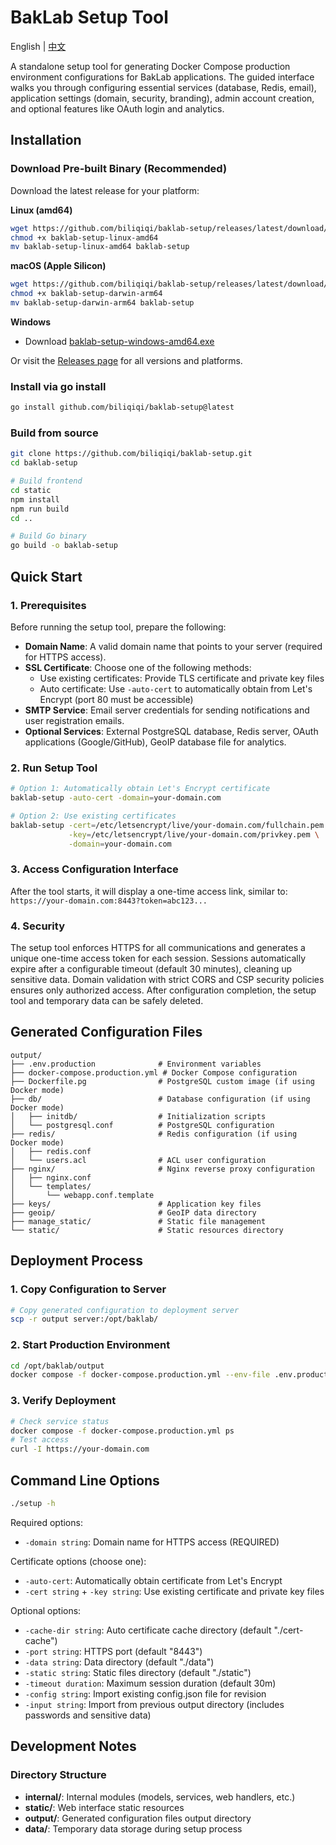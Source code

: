 # BakLab Setup Tool

English | [中文](README.zh.md)

A standalone setup tool for generating Docker Compose production environment configurations for BakLab applications. The guided interface walks you through configuring essential services (database, Redis, email), application settings (domain, security, branding), admin account creation, and optional features like OAuth login and analytics.

## Installation

### Download Pre-built Binary (Recommended)

Download the latest release for your platform:

**Linux (amd64)**
```bash
wget https://github.com/biliqiqi/baklab-setup/releases/latest/download/baklab-setup-linux-amd64
chmod +x baklab-setup-linux-amd64
mv baklab-setup-linux-amd64 baklab-setup
```

**macOS (Apple Silicon)**
```bash
wget https://github.com/biliqiqi/baklab-setup/releases/latest/download/baklab-setup-darwin-arm64
chmod +x baklab-setup-darwin-arm64
mv baklab-setup-darwin-arm64 baklab-setup
```

**Windows**
- Download [baklab-setup-windows-amd64.exe](https://github.com/biliqiqi/baklab-setup/releases/latest)

Or visit the [Releases page](https://github.com/biliqiqi/baklab-setup/releases) for all versions and platforms.

### Install via go install

```bash
go install github.com/biliqiqi/baklab-setup@latest
```

### Build from source

```bash
git clone https://github.com/biliqiqi/baklab-setup.git
cd baklab-setup

# Build frontend
cd static
npm install
npm run build
cd ..

# Build Go binary
go build -o baklab-setup
```

## Quick Start

### 1. Prerequisites

Before running the setup tool, prepare the following:

- **Domain Name**: A valid domain name that points to your server (required for HTTPS access).
- **SSL Certificate**: Choose one of the following methods:
  - Use existing certificates: Provide TLS certificate and private key files
  - Auto certificate: Use `-auto-cert` to automatically obtain from Let's Encrypt (port 80 must be accessible)
- **SMTP Service**: Email server credentials for sending notifications and user registration emails.
- **Optional Services**: External PostgreSQL database, Redis server, OAuth applications (Google/GitHub), GeoIP database file for analytics.

### 2. Run Setup Tool

```bash
# Option 1: Automatically obtain Let's Encrypt certificate
baklab-setup -auto-cert -domain=your-domain.com

# Option 2: Use existing certificates
baklab-setup -cert=/etc/letsencrypt/live/your-domain.com/fullchain.pem \
             -key=/etc/letsencrypt/live/your-domain.com/privkey.pem \
             -domain=your-domain.com
```

### 3. Access Configuration Interface

After the tool starts, it will display a one-time access link, similar to:
`https://your-domain.com:8443?token=abc123...`

### 4. Security

The setup tool enforces HTTPS for all communications and generates a unique one-time access token for each session. Sessions automatically expire after a configurable timeout (default 30 minutes), cleaning up sensitive data. Domain validation with strict CORS and CSP security policies ensures only authorized access. After configuration completion, the setup tool and temporary data can be safely deleted.

## Generated Configuration Files

```
output/
├── .env.production              # Environment variables
├── docker-compose.production.yml # Docker Compose configuration
├── Dockerfile.pg                # PostgreSQL custom image (if using Docker mode)
├── db/                          # Database configuration (if using Docker mode)
│   ├── initdb/                  # Initialization scripts
│   └── postgresql.conf          # PostgreSQL configuration
├── redis/                       # Redis configuration (if using Docker mode)
│   ├── redis.conf
│   └── users.acl                # ACL user configuration
├── nginx/                       # Nginx reverse proxy configuration
│   ├── nginx.conf
│   └── templates/
│       └── webapp.conf.template
├── keys/                        # Application key files
├── geoip/                       # GeoIP data directory
├── manage_static/               # Static file management
└── static/                      # Static resources directory
```

## Deployment Process

### 1. Copy Configuration to Server

```bash
# Copy generated configuration to deployment server
scp -r output server:/opt/baklab/
```

### 2. Start Production Environment

```bash
cd /opt/baklab/output
docker compose -f docker-compose.production.yml --env-file .env.production up -d
```

### 3. Verify Deployment

```bash
# Check service status
docker compose -f docker-compose.production.yml ps
# Test access
curl -I https://your-domain.com
```

## Command Line Options

```bash
./setup -h
```

Required options:
- `-domain string`: Domain name for HTTPS access (REQUIRED)

Certificate options (choose one):
- `-auto-cert`: Automatically obtain certificate from Let's Encrypt
- `-cert string` + `-key string`: Use existing certificate and private key files

Optional options:
- `-cache-dir string`: Auto certificate cache directory (default "./cert-cache")
- `-port string`: HTTPS port (default "8443")
- `-data string`: Data directory (default "./data")
- `-static string`: Static files directory (default "./static")
- `-timeout duration`: Maximum session duration (default 30m)
- `-config string`: Import existing config.json file for revision
- `-input string`: Import from previous output directory (includes passwords and sensitive data)

## Development Notes

### Directory Structure

- **internal/**: Internal modules (models, services, web handlers, etc.)
- **static/**: Web interface static resources
- **output/**: Generated configuration files output directory
- **data/**: Temporary data storage during setup process
